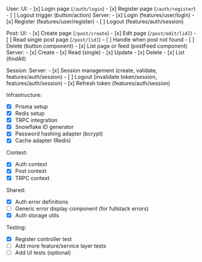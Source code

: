User:
  UI:
    - [x] Login page (`/auth/login`)
    - [x] Register page (`/auth/register`)
    - [ ] Logout trigger (button/action)
  Server:
    - [x] Login (features/user/login)
    - [x] Register (features/user/register)
    - [ ] Logout (features/auth/session)

Post:
  UI:
    - [x] Create page (`/post/create`)
    - [x] Edit page (`/post/edit/[id]`)
    - [ ] Read single post page (`/post/[id]`)
      - [ ] Handle when post not found
    - [ ] Delete (button component)
    - [x] List page or feed (postFeed component)
  Server:
    - [x] Create
    - [x] Read (single)
    - [x] Update
    - [x] Delete
    - [x] List (findAll)

Session:
  Server:
    - [x] Session management (create, validate, features/auth/session)
    - [ ] Logout (invalidate token/session, features/auth/session)
    - [x] Refresh token (features/auth/session)

Infrastructure:
  - [x] Prisma setup
  - [x] Redis setup
  - [x] TRPC integration
  - [x] Snowflake ID generator
  - [x] Password hashing adapter (bcrypt)
  - [x] Cache adapter (Redis)

Context:
  - [x] Auth context
  - [x] Post context
  - [x] TRPC context

Shared:
  - [x] Auth error definitions
  - [ ] Generic error display component (for fullstack errors)
  - [x] Auth storage utils

Testing:
  - [x] Register controller test
  - [ ] Add more feature/service layer tests
  - [ ] Add UI tests (optional)